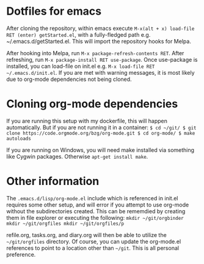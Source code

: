 # Dotfiles for emacs

After cloning the repository, within emacs execute `M-x(alt + x) load-file RET (enter) getStarted.el`, with a fully-fledged path e.g. ~/.emacs.d/getStarted.el. This will import the repository hooks for Melpa.

After hooking into Melpa, run `M-x package-refresh-contents RET`. After refreshing, run `M-x package-install RET use-package`. Once use-package is installed, you can load-file on init.el e.g. `M-x load-file RET ~/.emacs.d/init.el`. If you are met with warning messages, it is most likely due to org-mode dependencies not being cloned.

# Cloning org-mode dependencies
If you are running this setup with my dockerfile, this will happen automatically. But if you are not running it in a container:
`$ cd ~/git/
 $ git clone https://code.orgmode.org/bzg/org-mode.git
 $ cd org-mode/
 $ make autoloads`

If you are running on Windows, you will need make installed via something like Cygwin packages. Otherwise `apt-get install make`.

# Other information
The `.emacs.d/lisp/org-mode.el` include which is referenced in init.el requires some other setup, and will error if you attempt to use org-mode without the subdirectories created. This can be rememdied by creating them in file explorer or executing the following:
`mkdir ~/git/orgbinder
 mkdir ~/git/orgfiles
 mkdir ~/git/orgfiles/p`

refile.org, tasks.org, and diary.org will then be able to utilize the `~/git/orgfiles` directory. Of course, you can update the org-mode.el references to point to a location other than `~/git`. This is all personal preference.